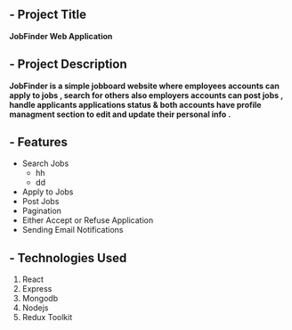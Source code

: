 ## - Project Title 
  **JobFinder Web Application**

## - Project Description
 **JobFinder is a simple jobboard website where employees accounts can apply to jobs , search for others also employers accounts can post jobs , handle applicants applications status & both accounts have profile managment section to edit and update their personal info .**

 ## - Features 
  <ul>
  <li>Search Jobs <ul><li>hh</li> <li>dd</li></ul></li>
  <li>Apply to Jobs</li>
  <li>Post Jobs</li>
  <li>Pagination</li>
  <li>Either Accept or Refuse Application</li>
  <li>Sending Email Notifications</li>
  </ul>

## - Technologies Used
 <ol>
  <li>React</li>
  <li>Express</li>
  <li>Mongodb</li>
  <li>Nodejs</li>
  <li>Redux Toolkit</li>

